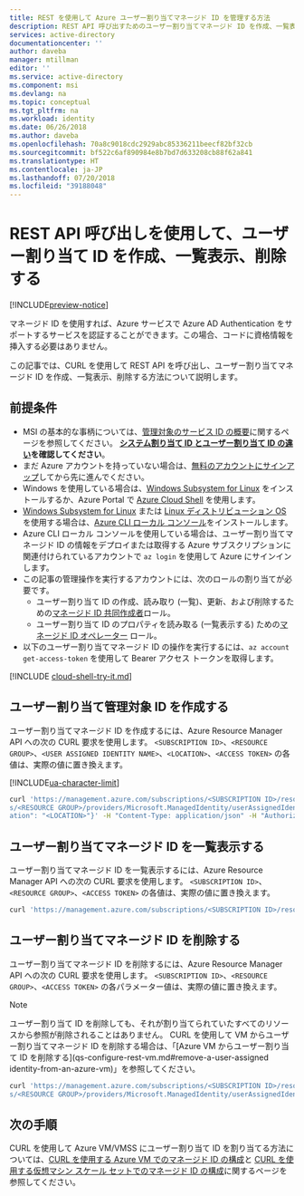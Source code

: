 ```yaml
---
title: REST を使用して Azure ユーザー割り当てマネージド ID を管理する方法
description: REST API 呼び出すためのユーザー割り当てマネージド ID を作成、一覧表示、削除する詳細な手順。
services: active-directory
documentationcenter: ''
author: daveba
manager: mtillman
editor: ''
ms.service: active-directory
ms.component: msi
ms.devlang: na
ms.topic: conceptual
ms.tgt_pltfrm: na
ms.workload: identity
ms.date: 06/26/2018
ms.author: daveba
ms.openlocfilehash: 70a8c9018cdc2929abc85336211beecf82bf32cb
ms.sourcegitcommit: bf522c6af890984e8b7bd7d633208cb88f62a841
ms.translationtype: HT
ms.contentlocale: ja-JP
ms.lasthandoff: 07/20/2018
ms.locfileid: "39188048"
---
```

# <a name="create-list-or-delete-a-user-assigned-identity-using-rest-api-calls"></a>REST API 呼び出しを使用して、ユーザー割り当て ID を作成、一覧表示、削除する

[!INCLUDE[preview-notice](~/includes/active-directory-msi-preview-notice-ua.md)]

マネージド ID を使用すれば、Azure サービスで Azure AD Authentication をサポートするサービスを認証することができます。この場合、コードに資格情報を挿入する必要はありません。 

この記事では、CURL を使用して REST API を呼び出し、ユーザー割り当てマネージド ID を作成、一覧表示、削除する方法について説明します。

## <a name="prerequisites"></a>前提条件

- MSI の基本的な事柄については、[管理対象のサービス ID の概要](overview.md)に関するページを参照してください。 **[システム割り当て ID とユーザー割り当て ID の違い](overview.md#how-does-it-work)を確認してください**。
- まだ Azure アカウントを持っていない場合は、[無料のアカウントにサインアップ](https://azure.microsoft.com/free/)してから先に進んでください。
- Windows を使用している場合は、[Windows Subsystem for Linux](https://msdn.microsoft.com/commandline/wsl/about) をインストールするか、Azure Portal で [Azure Cloud Shell](../../cloud-shell/overview.md) を使用します。
- [Windows Subsystem for Linux](https://msdn.microsoft.com/commandline/wsl/about) または [Linux ディストリビューション OS](/cli/azure/install-azure-cli-apt?view=azure-cli-latest) を使用する場合は、[Azure CLI ローカル コンソール](/azure/install-azure-cli)をインストールします。
- Azure CLI ローカル コンソールを使用している場合は、ユーザー割り当てマネージド ID の情報をデプロイまたは取得する Azure サブスクリプションに関連付けられているアカウントで `az login` を使用して Azure にサインインします。
- この記事の管理操作を実行するアカウントには、次のロールの割り当てが必要です。
    - ユーザー割り当て ID の作成、読み取り (一覧)、更新、および削除するための[マネージド ID 共同作成者](/azure/role-based-access-control/built-in-roles#managed-identity-contributor)ロール。
    - ユーザー割り当て ID のプロパティを読み取る (一覧表示する) ための[マネージド ID オペレーター](/azure/role-based-access-control/built-in-roles#managed-identity-operator) ロール。
- 以下のユーザー割り当てマネージド ID の操作を実行するには、`az account get-access-token` を使用して Bearer アクセス トークンを取得します。

[!INCLUDE [cloud-shell-try-it.md](../../../includes/cloud-shell-try-it.md)]

## <a name="create-a-user-assigned-managed-identity"></a>ユーザー割り当て管理対象 ID を作成する 

ユーザー割り当てマネージド ID を作成するには、Azure Resource Manager API への次の CURL 要求を使用します。 `<SUBSCRIPTION ID>`、`<RESOURCE GROUP>`、`<USER ASSIGNED IDENTITY NAME>`、`<LOCATION>`、`<ACCESS TOKEN>` の各値は、実際の値に置き換えます。

[!INCLUDE[ua-character-limit](~/includes/managed-identity-ua-character-limits.md)]

```bash
curl 'https://management.azure.com/subscriptions/<SUBSCRIPTION ID>/resourceGroup
s/<RESOURCE GROUP>/providers/Microsoft.ManagedIdentity/userAssignedIdentities/<USER ASSIGNED IDENTITY NAME>?api-version=2015-08-31-preview' -X PUT -d '{"loc
ation": "<LOCATION>"}' -H "Content-Type: application/json" -H "Authorization: Bearer <ACCESS TOKEN>"
```

## <a name="list-user-assigned-managed-identities"></a>ユーザー割り当てマネージド ID を一覧表示する

ユーザー割り当てマネージド ID を一覧表示するには、Azure Resource Manager API への次の CURL 要求を使用します。 `<SUBSCRIPTION ID>`、`<RESOURCE GROUP>`、`<ACCESS TOKEN>` の各値は、実際の値に置き換えます。

```bash
curl 'https://management.azure.com/subscriptions/<SUBSCRIPTION ID>/resourceGroups/<RESOURCE GROUP>/providers/Microsoft.ManagedIdentity/userAssignedIdentities?api-version=2015-08-31-preview' -H "Authorization: Bearer <ACCESS TOKEN>"
```
## <a name="delete-a-user-assigned-managed-identity"></a>ユーザー割り当てマネージド ID を削除する

ユーザー割り当てマネージド ID を削除するには、Azure Resource Manager API への次の CURL 要求を使用します。 `<SUBSCRIPTION ID>`、`<RESOURCE GROUP>`、`<ACCESS TOKEN>` の各パラメーター値は、実際の値に置き換えます。

> [!NOTE]
> ユーザー割り当て ID を削除しても、それが割り当てられていたすべてのリソースから参照が削除されることはありません。 CURL を使用して VM からユーザー割り当てマネージド ID を削除する場合は、「[Azure VM からユーザー割り当て ID を削除する](qs-configure-rest-vm.md#remove-a-user-assigned identity-from-an-azure-vm)」を参照してください。

```bash
curl 'https://management.azure.com/subscriptions/<SUBSCRIPTION ID>/resourceGroup
s/<RESOURCE GROUP>/providers/Microsoft.ManagedIdentity/userAssignedIdentities/<USER ASSIGNED IDENTITY NAME>?api-version=2015-08-31-preview' -X DELETE -H "Authorization: Bearer <ACCESS TOKEN>"
```

## <a name="next-steps"></a>次の手順

CURL を使用して Azure VM/VMSS にユーザー割り当て ID を割り当てる方法については、[CURL を使用する Azure VM でのマネージド ID の構成](qs-configure-rest-vm.md#user-assigned-identity)と [CURL を使用する仮想マシン スケール セットでのマネージド ID の構成](qs-configure-rest-vmss.md#user-assigned-identity)に関するページを参照してください。


